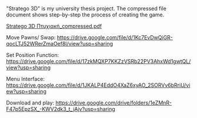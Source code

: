 "Stratego 3D" is my university thesis project. The compressed file document shows step-by-step the process of creating the game.

[Stratego 3D Πτυχιακή_compressed.pdf](https://github.com/user-attachments/files/16131381/Stratego.3D._compressed.pdf)

Move Pawns/ Swap: https://drive.google.com/file/d/1Kc7EvDwQiGR-qocLTJ52WRerZmaOef8l/view?usp=sharing

Set Position Function: https://drive.google.com/file/d/17zkMQXP7KKZzVSRb22PV3AhxWd1gwtQL/view?usp=sharing

Menu Interface: https://drive.google.com/file/d/1JKALP4EddO4XaZ6xyAO_2SORVv6bRriU/view?usp=sharing

Download and play: https://drive.google.com/drive/folders/1eZMnR-F47p5EpzSX_-KWV2dk3_t_jAjv?usp=sharing

